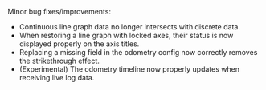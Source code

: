 Minor bug fixes/improvements:
* Continuous line graph data no longer intersects with discrete data.
* When restoring a line graph with locked axes, their status is now displayed properly on the axis titles.
* Replacing a missing field in the odometry config now correctly removes the strikethrough effect.
* (Experimental) The odometry timeline now properly updates when receiving live log data.